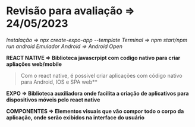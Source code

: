 # Revisão para avaliação => 24/05/2023

*Instalação => npx create-expo-app --template*
*Terminal => npm start/npm run android* 
*Emulador Android => Android Open*

**REACT NATIVE =>  Biblioteca javascrpipt com codigo nativo para criar apliações web/mobile**
> Com o react native, é possivel criar aplicações com código nativo para Android, IOS e SPA web**

**EXPO => Biblioteca auxiliadora onde facilita a criação de aplicativos para dispositivos móveis pelo react native**

**COMPONENTES => Elementos visuais que vão compor todo o corpo da aplicação, onde serão exibidos na interface do usuário**
